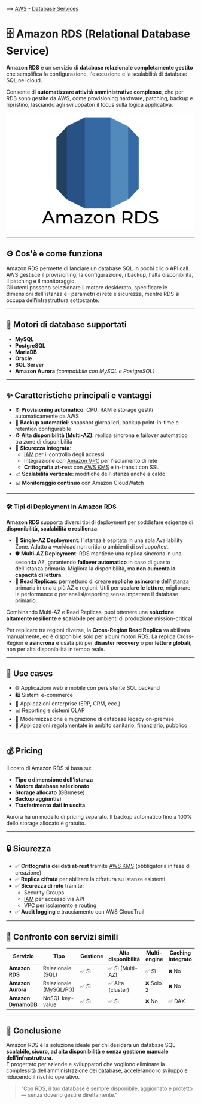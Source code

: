 --> [AWS](/00-Intro/AWS.md)  -  [Database Services](/04-Database-services/AWS-Databases.md)
# 🗄️ Amazon RDS (Relational Database Service)

**Amazon RDS** è un servizio di **database relazionale completamente gestito** che semplifica la configurazione, l'esecuzione e la scalabilità di database SQL nel cloud.  

Consente di **automatizzare attività amministrative complesse**, che per RDS sono gestite da AWS, come provisioning hardware, patching, backup e ripristino, lasciando agli sviluppatori il focus sulla logica applicativa.

![Amazon RDS](img/RDS.png)

---

## ⚙️ Cos'è e come funziona

Amazon RDS permette di lanciare un database SQL in pochi clic o API call. AWS gestisce il provisioning, la configurazione, i backup, l'alta disponibilità, il patching e il monitoraggio.  
Gli utenti possono selezionare il motore desiderato, specificare le dimensioni dell'istanza e i parametri di rete e sicurezza, mentre RDS si occupa dell’infrastruttura sottostante.

---

## 🧩 Motori di database supportati

- **MySQL**
- **PostgreSQL**
- **MariaDB**
- **Oracle**
- **SQL Server**
- **Amazon Aurora** *(compatibile con MySQL e PostgreSQL)*

---

## ✨ Caratteristiche principali e vantaggi

- ⚙️ **Provisioning automatico**: CPU, RAM e storage gestiti automaticamente da AWS  
- 💾 **Backup automatici**: snapshot giornalieri, backup point-in-time e retention configurabile  
- ♻️ **Alta disponibilità (Multi-AZ)**: replica sincrona e failover automatico tra zone di disponibilità  
- 🔐 **Sicurezza integrata**:
  - [IAM](/09-Sicurezza-Compliance-Governance/Sicurezza/AWS-IAM.md) per il controllo degli accessi
  - Integrazione con [Amazon VPC](/03-CDN-e-Networking/Amazon-VPC.md) per l’isolamento di rete
  - **Crittografia at-rest** con [AWS KMS](/09-Sicurezza-Compliance-Governance/Sicurezza/AWS-KMS.md) e in-transit con SSL  
- 📈 **Scalabilità verticale**: modifiche dell'istanza anche a caldo  
- 📊 **Monitoraggio continuo** con Amazon CloudWatch

---
### 🛠️ Tipi di Deployment in Amazon RDS

**Amazon RDS** supporta diversi tipi di deployment per soddisfare esigenze di **disponibilità, scalabilità e resilienza**.  
- 🧩 **Single-AZ Deployment**: l’istanza è ospitata in una sola Availability Zone. Adatto a workload non critici o ambienti di sviluppo/test.
- 🛡️ **Multi-AZ Deployment**: RDS mantiene una replica sincrona in una seconda AZ, garantendo **failover automatico** in caso di guasto dell'istanza primaria. Migliora la disponibilità, ma **non aumenta la capacità di lettura**.
- 📖 **Read Replicas**: permettono di creare **repliche asincrone** dell’istanza primaria in una o più AZ o regioni. Utili per **scalare le letture**, migliorare le performance o per analisi/reporting senza impattare il database primario.

Combinando Multi-AZ e Read Replicas, puoi ottenere una **soluzione altamente resiliente e scalabile** per ambienti di produzione mission-critical.

Per replicare tra regioni diverse, la **Cross-Region Read Replica** va abilitata manualmente, ed è disponibile solo per alcuni motori RDS. La replica Cross-Region è **asincrona** e usata più per **disaster recovery** o per **letture globali**, non per alta disponibilità in tempo reale.


___

## 💼 Use cases

- 🌐 Applicazioni web e mobile con persistente SQL backend  
- 🛍️ Sistemi e-commerce  
- 🏢 Applicazioni enterprise (ERP, CRM, ecc.)  
- 📊 Reporting e sistemi OLAP  
- 🔁 Modernizzazione e migrazione di database legacy on-premise  
- 🏥 Applicazioni regolamentate in ambito sanitario, finanziario, pubblico

---

## 💰 Pricing

Il costo di Amazon RDS si basa su:

- **Tipo e dimensione dell’istanza**
- **Motore database selezionato**
- **Storage allocato** (GB/mese)
- **Backup aggiuntivi**
- **Trasferimento dati in uscita**

Aurora ha un modello di pricing separato. Il backup automatico fino a 100% dello storage allocato è gratuito.

---

## 🔒 Sicurezza

- ✅ **Crittografia dei dati at-rest** tramite [AWS KMS](/09-Sicurezza-Compliance-Governance/Sicurezza/AWS-KMS.md) (obbligatoria in fase di creazione)
- ✅ **Replica cifrata** per abilitare la cifratura su istanze esistenti
- ✅ **Sicurezza di rete** tramite:
  - Security Groups
  - [IAM](/09-Sicurezza-Compliance-Governance/Sicurezza/AWS-IAM.md) per accesso via API
  - [VPC](/03-CDN-e-Networking/Amazon-VPC.md) per isolamento e routing
- ✅ **Audit logging** e tracciamento con AWS CloudTrail

---

## 🔁 Confronto con servizi simili

| Servizio         | Tipo                  | Gestione | Alta disponibilità | Multi-engine | Caching integrato |
|------------------|-----------------------|----------|--------------------|---------------|-------------------|
| **Amazon RDS**   | Relazionale (SQL)     | ✅ Sì     | ✅ Sì (Multi-AZ)     | ✅ Sì         | ❌ No             |
| **Amazon Aurora**| Relazionale (MySQL/PG)| ✅ Sì     | ✅ Alta (cluster)    | ❌ Solo 2     | ❌ No             |
| **Amazon DynamoDB** | NoSQL key-value    | ✅ Sì     | ✅ Sì                | ❌ No         | ✅ DAX            |

---

## 📌 Conclusione

Amazon RDS è la soluzione ideale per chi desidera un database SQL **scalabile, sicuro, ad alta disponibilità** e **senza gestione manuale dell’infrastruttura**.  
È progettato per aziende e sviluppatori che vogliono eliminare la complessità dell’amministrazione dei database, accelerando lo sviluppo e riducendo il rischio operativo.

> “Con RDS, il tuo database è sempre disponibile, aggiornato e protetto — senza doverlo gestire direttamente.”
